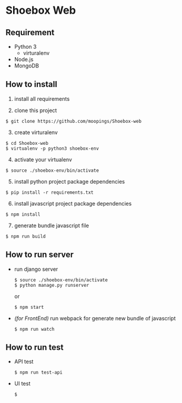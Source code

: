 # Shoebox Web

## Requirement
- Python 3
  - virturalenv
- Node.js
- MongoDB


## How to install

1. install all requirements

2. clone this project
  ```
  $ git clone https://github.com/moopings/Shoebox-web
  ```

3. create virturalenv
  ```
  $ cd Shoebox-web
  $ virtualenv -p python3 shoebox-env
  ```

4. activate your virtualenv
  ```
  $ source ./shoebox-env/bin/activate
  ```

5. install python project package dependencies
  ```
  $ pip install -r requirements.txt
  ```

6. install javascript project package dependencies
  ```
  $ npm install
  ```

7. generate bundle javascript file
  ```
  $ npm run build
  ```


## How to run server
* run django server
  ```
  $ source ./shoebox-env/bin/activate
  $ python manage.py runserver
  ```
  or
  ```
  $ npm start
    ```

* *(for FrontEnd)* run webpack for generate new bundle of javascript
  ```
  $ npm run watch
  ```


## How to run test

* API test
  ```
  $ npm run test-api
  ```

* UI test
  ```
  $
  ```
